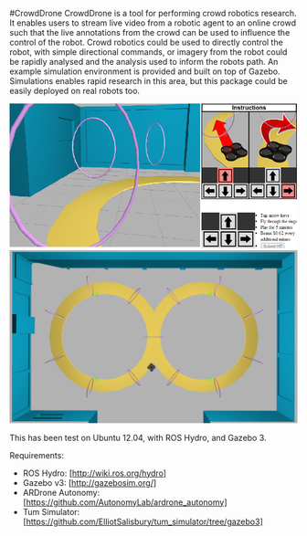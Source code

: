 #CrowdDrone
CrowdDrone is a tool for performing crowd robotics research. It enables users to stream live video from a robotic agent to an online crowd such that the live annotations from the crowd can be used to influence the control of the robot. Crowd robotics could be used to directly control the robot, with simple directional commands, or imagery from the robot could be rapidly analysed and the analysis used to inform the robots path.
An example simulation environment is provided and built on top of Gazebo. Simulations enables rapid research in this area, but this package could be easily deployed on real robots too.

![alt text](https://raw.githubusercontent.com/ElliotSalisbury/CrowdDrone/master/interface.png "Example Interface")
![alt text](https://raw.githubusercontent.com/ElliotSalisbury/CrowdDrone/master/topdown.png "A view of the environment")

This has been test on Ubuntu 12.04, with ROS Hydro, and Gazebo 3.

Requirements:
* ROS Hydro: [http://wiki.ros.org/hydro]
* Gazebo v3: [http://gazebosim.org/]
* ARDrone Autonomy: [https://github.com/AutonomyLab/ardrone_autonomy]
* Tum Simulator: [https://github.com/ElliotSalisbury/tum_simulator/tree/gazebo3]
